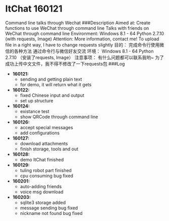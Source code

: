 # ItChat 160121
Command line talks through Wechat
###Description
    Aimed at:
        Create functions to use WeChat through command line
        Talks with friends on WeChat through command line
    Environment:
        Windows 8.1 - 64
        Python 2.7.10 (with requests, Image)
    Attention:
        More information, contact me!
        To upload file in a right way, I have to change requests slightly
    目的：
        完成命令行使用微信的各种方法
        通过命令行与微信好友交流
    环境：
        Windows 8.1 - 64
        Python 2.7.10 （安装了requests, Image）
    注意事项：
        有什么问题都可以联系我哟~
        为了成功上传中文文件，我不得不修改了一下requests包
###Log
* **160121:**
    * sending and getting plain text
    * for demo, it will return what it gets
* **160122:**
    * fixed Chinese input and output
    * set up structure
* **160124:**
    * existance test
    * show QRCode through command line
* **160126:**
    * accept special messages
    * add configurations
* **160127:**
    * download attachments
    * finish storage, tools and out
* **160128:**
    * demo ItChat finished
* **160129:**
    * tuling robot part finished
    * cpu consuming bug fixed
* **160201:**
    * auto-adding friends
    * voice msg download
* **160203:**
    * sqlite3 storage added
    * message sending bug fixed
    * nickname not found bug fixed
